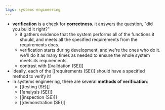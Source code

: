 ```yaml
---
tags: systems engineering
---
```


- **verification** is a check for **correctness**. it answers the question, "did you build it right?"
	- it gathers evidence that the system performs all of the functions it should, and meets all the specified requirements from the requirements docs.
	- verification starts during development, and we're the ones who do it. we'll do it as many times as needed to ensure the whole system meets its requirements.
	- contrast with [[validation (SE)]]
- ideally, each of the [[requirements (SE)]] should have a specified method to verify it!
- in systems engineering, there are several **methods of verification**:
	- [[testing (SE)]]
	- [[analysis (SE)]]
	- [[inspection (SE)]]
	- [[demonstration (SE)]]